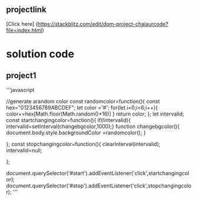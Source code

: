 ## projectlink

[Click here] (https://stackblitz.com/edit/dom-project-chaiaurcode?file=index.html)
# solution code
## project1
'''javascript

//generate arandom color
const randomcolor=function(){
  const hex="0123456789ABCDEF";
  let color ='#';
  for(let i=0;i<6;i++){
    color+=hex[Math.floor(Math.random()*16)]
  }
  return color;
};
let intervalid;
const startchangingcolor=function(){
  if(!intervalid){
   intervalid=setInterval(changebgcolor,1000);}
  function changebgcolor(){
  document.body.style.backgroundColor =randomcolor();
}

};
const stopchangingcolor=function(){
  clearInterval(intervalid);
  intervalid=null;

};

document.querySelector('#start').addEventListener('click',startchangingcolor);
document.querySelector('#stop').addEventListener('click',stopchangingcolor);
'''